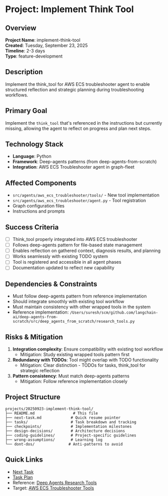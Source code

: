 # Project: Implement Think Tool

## Overview
**Project Name**: implement-think-tool  
**Created**: Tuesday, September 23, 2025  
**Timeline**: 2-3 days  
**Type**: feature-development  

## Description
Implement the think_tool for AWS ECS troubleshooter agent to enable structured reflection and strategic planning during troubleshooting workflows.

## Primary Goal
Implement the `think_tool` that's referenced in the instructions but currently missing, allowing the agent to reflect on progress and plan next steps.

## Technology Stack
- **Language**: Python
- **Framework**: Deep-agents patterns (from deep-agents-from-scratch)
- **Integration**: AWS ECS Troubleshooter agent in graph-fleet

## Affected Components
- `src/agents/aws_ecs_troubleshooter/tools/` - New tool implementation
- `src/agents/aws_ecs_troubleshooter/agent.py` - Tool registration
- Graph configuration files
- Instructions and prompts

## Success Criteria
- [ ] Think_tool properly integrated into AWS ECS troubleshooter
- [ ] Follows deep-agents pattern for file-based state management
- [ ] Enables reflection on gathered context, diagnosis results, and planning
- [ ] Works seamlessly with existing TODO system
- [ ] Tool is registered and accessible in all agent phases
- [ ] Documentation updated to reflect new capability

## Dependencies & Constraints
- Must follow deep-agents pattern from reference implementation
- Should integrate smoothly with existing tool workflow
- Must maintain consistency with other wrapped tools in the system
- Reference implementation: `/Users/suresh/scm/github.com/langchain-ai/deep-agents-from-scratch/src/deep_agents_from_scratch/research_tools.py`

## Risks & Mitigation
1. **Integration complexity**: Ensure compatibility with existing tool workflow
   - Mitigation: Study existing wrapped tools pattern first
2. **Redundancy with TODOs**: Tool might overlap with TODO functionality
   - Mitigation: Clear distinction - TODOs for tasks, think_tool for strategic reflection
3. **Pattern consistency**: Must match deep-agents patterns
   - Mitigation: Follow reference implementation closely

## Project Structure
```
projects/20250923-implement-think-tool/
├── README.md                 # This file
├── next-task.md             # Quick resume pointer
├── tasks/                   # Task breakdown and tracking
├── checkpoints/             # Implementation milestones
├── design-decisions/        # Architecture decisions
├── coding-guidelines/       # Project-specific guidelines
├── wrong-assumptions/       # Learning log
└── dont-dos/               # Anti-patterns to avoid
```

## Quick Links
- [Next Task](./next-task.md)
- [Task Plan](./tasks/T01_0_plan.md)
- Reference: [Deep Agents Research Tools](../../../../../langchain-ai/deep-agents-from-scratch/src/deep_agents_from_scratch/research_tools.py)
- Target: [AWS ECS Troubleshooter Tools](../../src/agents/aws_ecs_troubleshooter/tools/)
